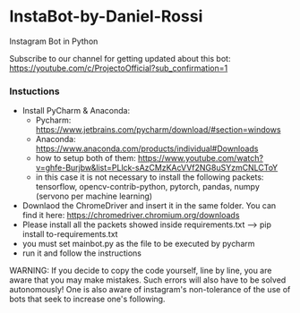 # InstaBot-by-Daniel-Rossi
Instagram Bot in Python

Subscribe to our channel for getting updated about this bot: https://youtube.com/c/ProjectoOfficial?sub_confirmation=1

### Instuctions
- Install PyCharm & Anaconda:
  - Pycharm: https://www.jetbrains.com/pycharm/download/#section=windows
  - Anaconda: https://www.anaconda.com/products/individual#Downloads
  - how to setup both of them: https://www.youtube.com/watch?v=ghfe-Burjbw&list=PLlck-sAzCMzKAcVVf2NG8uSYzmCNLCToY
  - in this case it is not necessary to install the following packets: tensorflow, opencv-contrib-python, pytorch, pandas, numpy (servono per machine learning)
- Downlaod the ChromeDriver and insert it in the same folder. You can find it here: https://chromedriver.chromium.org/downloads
- Please install all the packets showed inside requirements.txt --> pip install to-requirements.txt
- you must set mainbot.py as the file to be executed by pycharm
- run it and follow the instructions


WARNING: If you decide to copy the code yourself, line by line, you are aware that you may make mistakes. Such errors will also have to be solved autonomously! One is also aware of instagram's non-tolerance of the use of bots that seek to increase one's following.

